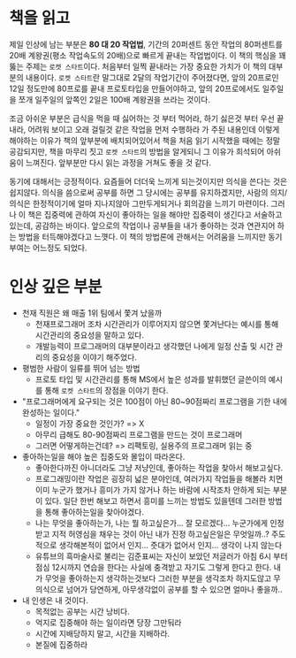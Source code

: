 # 책을 읽고

제일 인상에 남는 부분은 **80 대 20 작업법**, 기간의 20퍼센트 동안 작업의 80퍼센트를 20배 계왕권(평소 작업속도의 20배)으로 빠르게 끝내는 작업법이다. 이 책의 핵심을 꽤뚫는 주제는 `로켓 스타트`이다. 처음부터 일찍 끝내라는 가장 중요한 가치가 이 책의 대부분의 내용이다. `로켓 스타트`란 말그대로 2달의 작업기간이 주어졌다면, 앞의 20프로인 12일 정도만에 80프로를 끝내 프로토타입을 만들어야하고, 앞의 20프로에서도 일주일을 쪼개 일주일의 앞쪽인 2일은 100배 계왕권을 쓰라는 것이다.

조금 아쉬운 부분은 급식을 먹을 때 싫어하는 것 부터 먹어라, 하기 싫은것 부터 우선 끝내라, 어려워 보이고 오래 걸릴것 같은 작업을 먼저 수행하라 가 주된 내용인데 이렇게 해야하는 이유가 책의 앞부분에 배치되어있어서 책을 처음 읽기 시작했을 때에는 정말 공감되지만, 책을 마무리 짓고 `로켓 스타트`의 방법을 알게되니 그 이유가 희석되어 아쉬움이 느껴진다. 앞부분만 다시 읽는 과정을 거쳐도 좋을 것 같다.

동기에 대해서는 긍정적이다. 요즘들어 더더욱 느끼게 되는것이지만 의식을 쓴다는 것은 쉽지않다. 의식을 씀으로써 공부를 하면 그 당시에는 공부를 유지하겠지만, 사람의 의지/의식은 한정적이기에 얼마 지나지않아 그만두게되거나 회의감을 느끼기 마련이다. 그러나 이 책은 집중력에 관하여 자신이 좋아하는 일을 해야만 집중력이 생긴다고 서술하고있는데, 공감하는 바이다. 앞으로의 작업이나 공부들을 내가 좋아하는 것과 연관지어 하는 방법을 터득해야겠다고 느꼇다. 이 책의 방법론에 관해서는 어려움을 느끼지만 동기부여는 어느정도 되었다.

# 인상 깊은 부분

- 천재 직원은 왜 매출 1위 팀에서 쫓겨 났을까
  - 천재프로그래머 조차 시간관리가 이루어지지 않으면 쫓겨난다는 예시를 통해 시간관리의 중요성을 말하고 있다.
  - 개발능력이 프로그래머의 대부분이라고 생각했던 나에게 일정 산출 및 시간 관리의 중요성을 이야기 해주었다.
- 평범한 사람이 일류를 뛰어 넘는 방법
  - 프로토 타입 및 시간관리를 통해 MS에서 높은 성과를 발휘했던 글쓴이의 예시를 통해 `로켓 스타트`의 장점을 이야기 한다.
- "프로그래머에게 요구되는 것은 100점이 아닌 80~90점짜리 프로그램을 기한 내에 완성하는 일이다."
  - 일정이 가장 중요한 것인가? => X
  - 아무리 급해도 80-90점짜리 프로그램을 만드는 것이 프로그래머
  - 그러면 어떻게하는건데? => 리팩토링, 실용주의 프로그래머 읽는 중
- 좋아하는일을 해야 높은 집중도와 몰입이 따라온다.
  - 좋아한다까진 아니더라도 그냥 저냥인데, 좋아하는 작업을 찾아서 해보고싶다.
  - 프로그래밍이란 작업은 굉장히 넓은 분야인데, 여러가지 작업들을 해볼라 치면 이미 누군가 했거나 흥미가 가지 않거나 하는 바람에 시작조차 안하게 되는 부분이 있다. 일단 한번 해보고 하면서 흥미를 느끼는 방법도 있을텐데 그러한 방법을 통해 좋아하는일을 찾아야겠다.
  - 나는 무엇을 좋아하는가, 나는 뭘 하고싶은가... 잘 모르겠다... 누군가에게 인정받고 지적 허영심을 채우는 것이 아닌 내가 진정 하고싶은일은 무엇일까..? 주도적으로 생각해본적이 없어서 인지... 줏대가 없어서 인지... 생각이 나지 않는다
  - 유튜브의 흑마술사로 불리는 김준표씨는 자신이 보았던 저글러가 아침 6시 부터 점심 12시까지 연습을 한다는 사실에 충격받고 자기도 그렇게 한다고 한다. 내가 무엇을 좋아하는지 생각하는것보다 그러한 부분을 생각조차 하지도않고 무의식으로 넘어가 당연하게, 아무생각없이 공부를 할 수 있으면 얼마나 좋을까..
- 내 인생은 내 것이다.
  - 목적없는 공부는 시간 낭비다.
  - 억지로 집중해야 하는 일이라면 당장 그만둬라
  - 시간에 지배당하지 말고, 시간을 지배하라.
  - 본질에 집중하라
